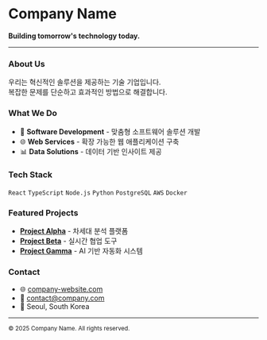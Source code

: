 # Company Name

**Building tomorrow's technology today.**

---

### About Us

우리는 혁신적인 솔루션을 제공하는 기술 기업입니다.  
복잡한 문제를 단순하고 효과적인 방법으로 해결합니다.

### What We Do

- 🔧 **Software Development** - 맞춤형 소프트웨어 솔루션 개발
- 🌐 **Web Services** - 확장 가능한 웹 애플리케이션 구축
- 📊 **Data Solutions** - 데이터 기반 인사이트 제공

### Tech Stack

`React` `TypeScript` `Node.js` `Python` `PostgreSQL` `AWS` `Docker`

### Featured Projects

- [**Project Alpha**](https://github.com/your-company/project-alpha) - 차세대 분석 플랫폼
- [**Project Beta**](https://github.com/your-company/project-beta) - 실시간 협업 도구
- [**Project Gamma**](https://github.com/your-company/project-gamma) - AI 기반 자동화 시스템

### Contact

- 🌐 [company-website.com](https://company-website.com)
- 📧 contact@company.com
- 📍 Seoul, South Korea

---

<sub>© 2025 Company Name. All rights reserved.</sub>
